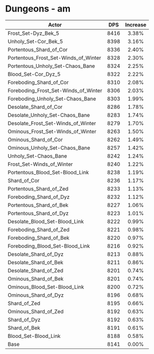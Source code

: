 # Dungeons - am
| Actor | DPS | Increase |
|---|:---:|:---:|
|Frost_Set-Dyz_Bek_5|8416|3.38%|
|Unholy_Set-Cor_Bek_5|8398|3.16%|
|Portentous_Shard_of_Cor|8336|2.40%|
|Portentous_Frost_Set-Winds_of_Winter|8328|2.30%|
|Portentous_Unholy_Set-Chaos_Bane|8324|2.25%|
|Blood_Set-Cor_Dyz_5|8322|2.22%|
|Foreboding_Shard_of_Cor|8310|2.08%|
|Foreboding_Frost_Set-Winds_of_Winter|8306|2.03%|
|Foreboding_Unholy_Set-Chaos_Bane|8303|1.99%|
|Desolate_Shard_of_Cor|8286|1.78%|
|Desolate_Unholy_Set-Chaos_Bane|8283|1.74%|
|Desolate_Frost_Set-Winds_of_Winter|8279|1.70%|
|Ominous_Frost_Set-Winds_of_Winter|8263|1.50%|
|Ominous_Shard_of_Cor|8262|1.49%|
|Ominous_Unholy_Set-Chaos_Bane|8257|1.42%|
|Unholy_Set-Chaos_Bane|8242|1.24%|
|Frost_Set-Winds_of_Winter|8240|1.22%|
|Portentous_Blood_Set-Blood_Link|8238|1.19%|
|Shard_of_Cor|8236|1.17%|
|Portentous_Shard_of_Zed|8233|1.13%|
|Foreboding_Shard_of_Dyz|8232|1.12%|
|Portentous_Shard_of_Bek|8227|1.06%|
|Portentous_Shard_of_Dyz|8223|1.01%|
|Desolate_Blood_Set-Blood_Link|8222|0.99%|
|Foreboding_Shard_of_Zed|8221|0.98%|
|Foreboding_Shard_of_Bek|8220|0.97%|
|Foreboding_Blood_Set-Blood_Link|8216|0.92%|
|Desolate_Shard_of_Dyz|8213|0.88%|
|Desolate_Shard_of_Bek|8211|0.86%|
|Desolate_Shard_of_Zed|8201|0.74%|
|Ominous_Shard_of_Bek|8201|0.74%|
|Ominous_Blood_Set-Blood_Link|8200|0.72%|
|Ominous_Shard_of_Dyz|8196|0.68%|
|Shard_of_Zed|8195|0.66%|
|Ominous_Shard_of_Zed|8192|0.63%|
|Shard_of_Dyz|8192|0.63%|
|Shard_of_Bek|8191|0.61%|
|Blood_Set-Blood_Link|8188|0.58%|
|Base|8141|0.00%|
